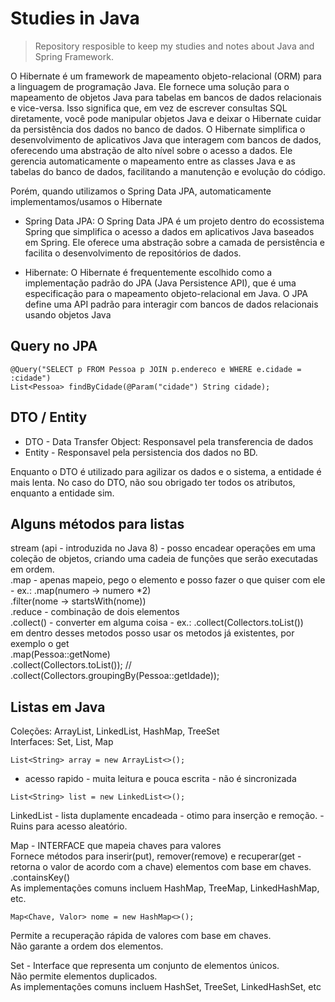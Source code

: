 # Studies in Java

> Repository resposible to keep my studies and notes about Java and Spring Framework.

O Hibernate é um framework de mapeamento objeto-relacional (ORM) para a linguagem de programação Java. Ele fornece uma solução para o mapeamento de objetos Java para tabelas em bancos de dados relacionais e vice-versa. Isso significa que, em vez de escrever consultas SQL diretamente, você pode manipular objetos Java e deixar o Hibernate cuidar da persistência dos dados no banco de dados.
O Hibernate simplifica o desenvolvimento de aplicativos Java que interagem com bancos de dados, oferecendo uma abstração de alto nível sobre o acesso a dados. Ele gerencia automaticamente o mapeamento entre as classes Java e as tabelas do banco de dados, facilitando a manutenção e evolução do código.

Porém, quando utilizamos o Spring Data JPA, automaticamente implementamos/usamos o Hibernate

- Spring Data JPA: O Spring Data JPA é um projeto dentro do ecossistema Spring que simplifica o acesso a dados em aplicativos Java baseados em Spring. Ele oferece uma abstração sobre a camada de persistência e facilita o desenvolvimento de repositórios de dados.

- Hibernate: O Hibernate é frequentemente escolhido como a implementação padrão do JPA (Java Persistence API), que é uma especificação para o mapeamento objeto-relacional em Java. O JPA define uma API padrão para interagir com bancos de dados relacionais usando objetos Java

## Query no JPA

```
@Query("SELECT p FROM Pessoa p JOIN p.endereco e WHERE e.cidade = :cidade")
List<Pessoa> findByCidade(@Param("cidade") String cidade);
```

## DTO / Entity
- DTO - Data Transfer Object: Responsavel pela transferencia de dados
- Entity - Responsavel pela persistencia dos dados no BD. 

Enquanto o DTO é utilizado para agilizar os dados e o sistema, a entidade é mais lenta. No caso do DTO, não sou obrigado ter todos os atributos, enquanto a entidade sim.


## Alguns métodos para listas

stream (api - introduzida no Java 8) - posso encadear operações em uma coleção de objetos, criando uma cadeia de funções que serão executadas em ordem. <br>
.map - apenas mapeio, pego o elemento e posso fazer o que quiser com ele - ex.: .map(numero -> numero *2)<br>
.filter(nome -> startsWith(nome))<br>
.reduce - combinação de dois elementos<br>
.collect() - converter em alguma coisa - ex.: .collect(Collectors.toList())<br>
em dentro desses metodos posso usar os metodos já existentes, por exemplo o get<br>
.map(Pessoa::getNome)<br>
.collect(Collectors.toList()); // .collect(Collectors.groupingBy(Pessoa::getIdade));<br>


## Listas em Java

Coleções: ArrayList, LinkedList, HashMap, TreeSet<br>
Interfaces: Set, List, Map<br>
```
List<String> array = new ArrayList<>();
````
 - acesso rapido - muita leitura e pouca escrita - não é sincronizada

```
List<String> list = new LinkedList<>();
```
LinkedList - lista duplamente encadeada - otimo para inserção e remoção. - Ruins para acesso aleatório.

Map -  INTERFACE que mapeia chaves para valores<br>
Fornece métodos para inserir(put), remover(remove) e recuperar(get - retorna o valor de acordo com a chave) elementos com base em chaves. .containsKey()<br>
As implementações comuns incluem HashMap, TreeMap, LinkedHashMap, etc.<br>

```
Map<Chave, Valor> nome = new HashMap<>();
```
Permite a recuperação rápida de valores com base em chaves.<br>
Não garante a ordem dos elementos.<br>

Set - Interface que representa um conjunto de elementos únicos.<br>
Não permite elementos duplicados.<br>
As implementações comuns incluem HashSet, TreeSet, LinkedHashSet, etc<br>
